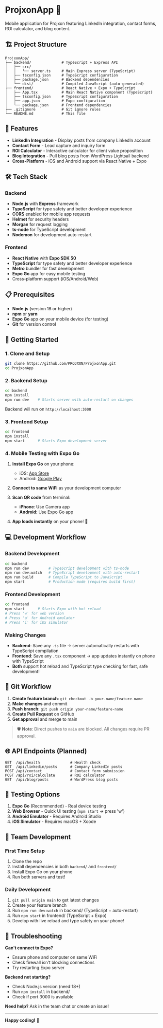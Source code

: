# ProjxonApp 📱

Mobile application for Projxon featuring LinkedIn integration, contact forms, ROI calculator, and blog content.

## 🏗️ Project Structure

```
ProjxonApp/
├── backend/              # TypeScript + Express API
│   ├── src/
│   │   └── server.ts     # Main Express server (TypeScript)
│   ├── tsconfig.json     # TypeScript configuration
│   ├── package.json      # Backend dependencies
│   └── dist/             # Compiled JavaScript (auto-generated)
├── frontend/             # React Native + Expo + TypeScript
│   ├── App.tsx           # Main React Native component (TypeScript)
│   ├── tsconfig.json     # TypeScript configuration
│   ├── app.json          # Expo configuration
│   └── package.json      # Frontend dependencies
├── .gitignore            # Git ignore rules
└── README.md             # This file
```

## 🚀 Features

- **LinkedIn Integration** - Display posts from company LinkedIn account
- **Contact Form** - Lead capture and inquiry form
- **ROI Calculator** - Interactive calculator for client value proposition
- **Blog Integration** - Pull blog posts from WordPress Lightsail backend
- **Cross-Platform** - iOS and Android support via React Native + Expo

## 🛠️ Tech Stack

### Backend
- **Node.js** with **Express** framework
- **TypeScript** for type safety and better developer experience
- **CORS** enabled for mobile app requests
- **Helmet** for security headers
- **Morgan** for request logging
- **ts-node** for TypeScript development
- **Nodemon** for development auto-restart

### Frontend
- **React Native** with **Expo SDK 50**
- **TypeScript** for type safety and better developer experience
- **Metro** bundler for fast development
- **Expo Go** app for easy mobile testing
- Cross-platform support (iOS/Android/Web)

## 📋 Prerequisites

- **Node.js** (version 18 or higher)
- **npm** or **yarn**
- **Expo Go** app on your mobile device (for testing)
- **Git** for version control

## 🚀 Getting Started

### 1. Clone and Setup
```bash
git clone https://github.com/PROJXON/ProjxonApp.git
cd ProjxonApp
```

### 2. Backend Setup
```bash
cd backend
npm install
npm run dev    # Starts server with auto-restart on changes
```
Backend will run on `http://localhost:3000`

### 3. Frontend Setup
```bash
cd frontend
npm install
npm start      # Starts Expo development server
```

### 4. Mobile Testing with Expo Go
1. **Install Expo Go** on your phone:
   - iOS: [App Store](https://apps.apple.com/app/expo-go/id982107779)
   - Android: [Google Play](https://play.google.com/store/apps/details?id=host.exp.exponent)

2. **Connect to same WiFi** as your development computer

3. **Scan QR code** from terminal:
   - **iPhone**: Use Camera app
   - **Android**: Use Expo Go app

4. **App loads instantly** on your phone! 📱

## 💻 Development Workflow

### Backend Development
```bash
cd backend
npm run dev         # TypeScript development with ts-node
npm run dev:watch   # TypeScript development with auto-restart
npm run build       # Compile TypeScript to JavaScript
npm start           # Production mode (requires build first)
```

### Frontend Development
```bash
cd frontend
npm start      # Starts Expo with hot reload
# Press 'w' for web version
# Press 'a' for Android emulator
# Press 'i' for iOS simulator
```

### Making Changes
- **Backend**: Save any `.ts` file → server automatically restarts with TypeScript compilation
- **Frontend**: Save any `.tsx` component → app updates instantly on phone with TypeScript
- **Both** support hot reload and TypeScript type checking for fast, safe development!

## 🔄 Git Workflow

1. **Create feature branch**: `git checkout -b your-name/feature-name`
2. **Make changes** and commit
3. **Push branch**: `git push origin your-name/feature-name`
4. **Create Pull Request** on GitHub
5. **Get approval** and merge to main

> 🛡️ **Note**: Direct pushes to `main` are blocked. All changes require PR approval.

## 🌐 API Endpoints (Planned)

```
GET  /api/health              # Health check
GET  /api/linkedin/posts      # Company LinkedIn posts
POST /api/contact             # Contact form submission
POST /api/roi/calculate       # ROI calculator
GET  /api/blog/posts          # WordPress blog posts
```

## 📱 Testing Options

1. **Expo Go** (Recommended) - Real device testing
2. **Web Browser** - Quick UI testing (`npm start` → press 'w')
3. **Android Emulator** - Requires Android Studio
4. **iOS Simulator** - Requires macOS + Xcode

## 🤝 Team Development

### First Time Setup
1. Clone the repo
2. Install dependencies in both `backend/` and `frontend/`
3. Install Expo Go on your phone
4. Run both servers and test!

### Daily Development
1. `git pull origin main` to get latest changes
2. Create your feature branch
3. Run `npm run dev:watch` in backend/ (TypeScript + auto-restart)
4. Run `npm start` in frontend/ (TypeScript + Expo)
5. Develop with live reload and type safety on your phone!

## 🔧 Troubleshooting

**Can't connect to Expo?**
- Ensure phone and computer on same WiFi
- Check firewall isn't blocking connections
- Try restarting Expo server

**Backend not starting?**
- Check Node.js version (need 18+)
- Run `npm install` in backend/
- Check if port 3000 is available

**Need help?** Ask in the team chat or create an issue!

---

**Happy coding!** 🚀

